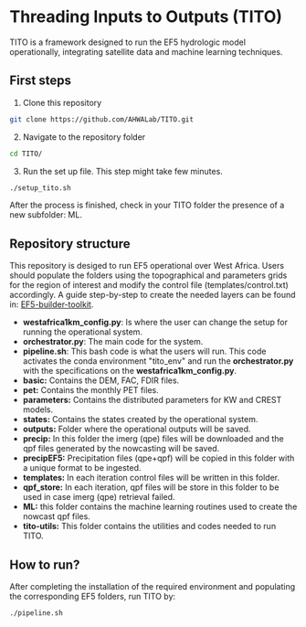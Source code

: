 # Threading Inputs to Outputs (TITO)
TITO is a framework designed to run the EF5 hydrologic model operationally, integrating satellite data and machine learning techniques.

## First steps
1. Clone this repository 
  ```sh
  git clone https://github.com/AHWALab/TITO.git
  ```
2. Navigate to the repository folder
  ```sh
  cd TITO/
  ```
3. Run the set up file. This step might take few minutes. 
  ```sh
  ./setup_tito.sh
  ```
After the process is finished, check in your TITO folder the presence of a new subfolder: ML.

## Repository structure

This repository is desiged to run EF5 operational over West Africa. Users should populate the folders using the topographical and parameters grids for the region of interest and modify the control file (templates/control.txt) accordingly. A guide step-by-step to create the needed layers can be found in: [EF5-builder-toolkit](https://github.com/AHWALab/EF5-builder-toolkit).

- **westafrica1km_config.py**: Is where the user can change the setup for running the operational system.
- **orchestrator.py**: The main code for the system.
- **pipeline.sh**: This bash code is what the users will run. This code activates the conda environment "tito_env" and run the **orchestrator.py** with the specifications on the **westafrica1km_config.py**.
- **basic:** Contains the DEM, FAC, FDIR files.
- **pet:** Contains the monthly PET files.
- **parameters:** Contains the distributed parameters for KW and CREST models.
- **states:** Contains the states created by the operational system.
- **outputs:** Folder where the operational outputs will be saved.
- **precip:** In this folder the imerg (qpe) files will be downloaded and the qpf files generated by the nowcasting will be saved.
- **precipEF5:** Precipitation files (qpe+qpf) will be copied in this folder with a unique format to be ingested.
- **templates:** In each iteration control files will be written in this folder.
- **qpf_store:** In each iteration, qpf files will be store in this folder to be used in case imerg (qpe) retrieval failed.
- **ML:** this folder contains the machine learning routines used to create the nowcast qpf files.
- **tito-utils:** This folder contains the utilities and codes needed to run TITO. 

## How to run? 
After completing the installation of the required environment and populating the corresponding EF5 folders, run TITO by:
```sh
./pipeline.sh
```

